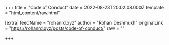 
+++
title = "Code of Conduct"
date = 2022-08-23T20:02:08.000Z
template = "html_content/raw.html"

[extra]
feedName = "rohanrd.xyz"
author = "Rohan Deshmukh"
originalLink = "https://rohanrd.xyz/posts/code-of-conduct/"
raw = ""

+++

